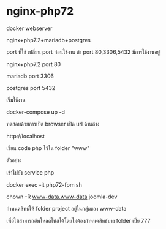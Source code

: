 # nginx-php72
docker webserver

nginx+php7.2+mariadb+postgres

port ที่ใช้ เปลี่ยน port ก่อนใช้งาน ถ้า port 80,3306,5432 มีการใช้งานอยู่

nginx+php7.2 port 80

mariadb port 3306

postgres port 5432

เริ่มใช้งาน

docker-compose up -d

ทดสอบด้วยการเปิด browser เปิด url ด้านล่าง

http://localhost

เขียน code php ไว้ใน folder "www"

ตัวอย่าง

เข้าไปยัง service php

docker exec -it php72-fpm sh

chown -R www-data.www-data joomla-dev

กำหนดสิทธ์ให้ folder project อยู่ในกลุ่มของ www-data 

เพื่อให้สามารถอัพโหลดไฟล์ได้โดยไม่ต้องกำหนดสิทธ์บาง folder เป็ย 777
